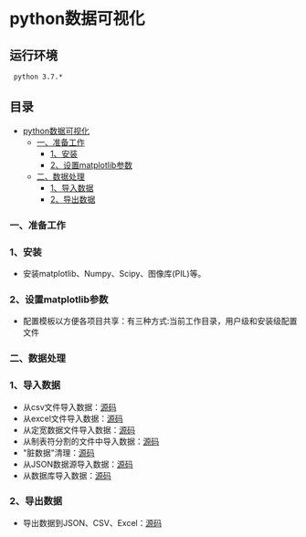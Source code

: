 python数据可视化
=========
## 运行环境
     python 3.7.*
## 目录
* [python数据可视化](#python数据可视化)
	* [一、准备工作](#一准备工作)
		* [1、安装](#1安装)
		* [2、设置matplotlib参数](#2设置matplotlib参数)
	* [二、数据处理](#二数据处理)
		* [1、导入数据](#1导入数据)
		* [2、导出数据](#2导出数据)
### 一、准备工作
### 1、安装
- 安装matplotlib、Numpy、Scipy、图像库(PIL)等。
### 2、设置matplotlib参数
- 配置模板以方便各项目共享：有三种方式:当前工作目录，用户级和安装级配置文件
### 二、数据处理
### 1、导入数据
- 从csv文件导入数据：[源码](/example/02_Code/ch02-csvread.py)
- 从excel文件导入数据：[源码](/example/02_Code/ch02-xlsxread.py)
- 从定宽数据文件导入数据：[源码](/example/02_Code/ch02-fixedwidth-read.py)
- 从制表符分割的文件中导入数据：[源码](/example/02_Code/ch02-tabread.py)
- "脏数据"清理：[源码](/example/02_Code/ch02-tabread-split.py)
- 从JSON数据源导入数据：[源码](/example/02_Code/ch02-jsonread-github.py)
- 从数据库导入数据：[源码](/example/02_Code/ch02-sqlite-import.py)
### 2、导出数据
- 导出数据到JSON、CSV、Excel：[源码](/example/02_Code/ch02-csvread.py)
